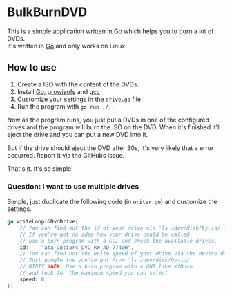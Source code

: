 # BulkBurnDVD

This is a simple application written in Go which helps you to burn a lot of DVDs.  
It's written in [Go](https://golang.org/) and only works on Linux.

## How to use

1. Create a ISO with the content of the DVDs.
2. Install [Go](https://golang.org/), 
[growisofs](https://packages.debian.org/de/sid/growisofs) and
[gcc](https://packages.debian.org/de/jessie/gcc)
3. Customize your settings in the `drive.go` file
4. Run the program with `go run ./..`

Now as the program runs, you just put a DVDs in one of the configured drives 
and the program will burn the ISO on the DVD. 
When it's finished it'll eject the drive and you can put a new DVD into it.

But if the drive should eject the DVD after 30s, it's very likely that a error
occurred. Report it via the GitHubs issue.

That's it. It's so simple!

### Question: I want to use multiple drives

Simple, just duplicate the following code (in `writer.go`) and customize the settings.

```go
go writeLoop(&DvdDrive{
    // You can find out the id of your drive via 'ls /dev/disk/by-id/'.
    // If you've got no idea how your drive could be called
    // use a burn program with a GUI and check the available drives.
    id:    "ata-Optiarc_DVD_RW_AD-7740H",
    // You can find out the write speed of your drive via the device documentation.
    // Just google the you've got from 'ls /dev/disk/by-id/'
    // DIRTY HACK: Use a burn program with a GUI like XfBurn
    // and look for the maximum speed you can select
    speed: 8,
})
```